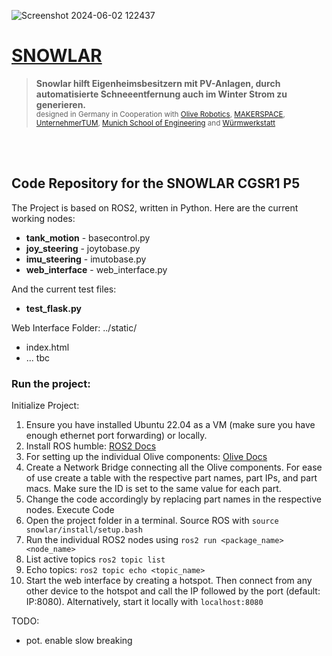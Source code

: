 ![Screenshot 2024-06-02 122437](https://github.com/linusvv/snowlar/assets/86794353/94a05a78-176c-4797-a13c-86c67e2ef37b)
# [SNOWLAR](https://sites.google.com/view/snowlar/)
> **Snowlar hilft Eigenheimsbesitzern mit PV-Anlagen, durch automatisierte Schneeentfernung auch im Winter Strom zu generieren.** <br>
> <sub> designed in Germany in Cooperation with [Olive Robotics](https://www.olive-robotics.com/), [MAKERSPACE](https://maker-space.de/), [UnternehmerTUM](https://www.unternehmertum.de/), [Munich School of Engineering](https://www.ed.tum.de/ed/studium/studienangebot/ingenieurwissenschaften-b-sc/) and [Würmwerkstatt](https://sites.google.com/view/wuermwerkstatt) </sub>

<br>
<br>

## Code Repository for the SNOWLAR CGSR1 P5
The Project is based on ROS2, written in Python. Here are the current working nodes:
- **tank_motion** - basecontrol.py
- **joy_steering** - joytobase.py
- **imu_steering** - imutobase.py
- **web_interface** - web_interface.py

And the current test files:
- **test_flask.py**

Web Interface Folder: ../static/
- index.html
- ... tbc

### Run the project:
Initialize Project:
1. Ensure you have installed Ubuntu 22.04 as a VM (make sure you have enough ethernet port forwarding) or locally.
2. Install ROS humble: [ROS2 Docs](https://docs.ros.org/en/humble/Installation/Ubuntu-Install-Debians.html)
3. For setting up the individual Olive components: [Olive Docs](https://www.olive-robotics.com/olive-docs)
4. Create a Network Bridge connecting all the Olive components. For ease of use create a table with the respective part names, part IPs, and part macs. Make sure the ID is set to the same value for each part.
6. Change the code accordingly by replacing part names in the respective nodes.
Execute Code
7. Open the project folder in a terminal. Source ROS with `source snowlar/install/setup.bash`
8. Run the individual ROS2 nodes using `ros2 run <package_name> <node_name>`
9. List active topics `ros2 topic list`
10. Echo topics: `ros2 topic echo <topic_name>`
11. Start the web interface by creating a hotspot. Then connect from any other device to the hotspot and call the IP followed by the port (default: IP:8080). Alternatively, start it locally with `localhost:8080`


TODO: 
- pot. enable slow breaking

